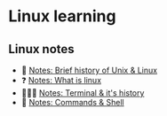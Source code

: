 # Linux learning

## Linux notes

- 📜 [Notes: Brief history of Unix & Linux ](./notes/Linux-history.md)
- ❓ [Notes: What is linux ](./notes/Linux.md)
- 👩🏾‍💻 [Notes: Terminal & it's history ](./notes/Terminal.md)
- 🐚 [Notes: Commands & Shell ](./notes/Commands-and-shell.md)

